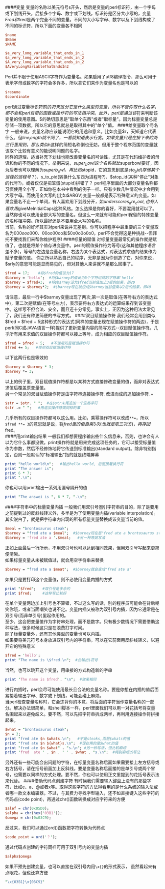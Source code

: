 ####变量
变量的名称以美元符号`$`开头，然后是变量的perl标识符，由一个字母或下划线开头，后接多个字母、数字或下划线。标识符是区分大小写的，变量$Fred和$fred是两个完全不同的变量。不同的大小写字母、数字以及下划线构成了不同的标识符，所以下面的变量各不相同
```pl
$name
$Name
$NAME

$a_very_long_variable_that_ends_in_1
$a_very_long_variable_that_ends_in_2
$A_very_long_variable_that_ends_in_2
$AveryLongVariableThatEndsIn2
```
Perl并不限于使用ASCII字符作为变量名。如果启用了utf8编译指令，那么可用于表示字母或数字的字符会多许多，所以拿它们来作为变量名也是可以的
```pl
$resume
$coordinate
```
perl通过变量标识符前的$符来区分它是什么类型的变量，所以不管你取什么名字，都不会和perl自带的函数或操作符的写法相冲突。       
此外，perl是通过该$符来判断该变量的使用意图。$的确切意思是"取单个东西"或者"取标量"。因为标量变量总是存储一项数据，所以它的意思就总是取得其中的"单个"值。
####给变量取个号名字
一般来说，变量名称应该能说明它的用途和意义。比如变量$r，天知道它代表什么，但$line_length就不同了，一看就知道表示行宽。如果变量只是在接下来的两三行里用到，那么类似$n这样的简短名称倒也无妨，但用于整个程序范围的变量就该取个比较有意义的能说明问题的名字。            
同样的道理，适当补充下划线也能改善变量名的可读性，尤其是在代码维护者的母语和你的不同的情况下。举例来说，$super_bowl这个名称就比$superbowl要好，因为后者也可以理解为$superb_owl。再比如$stopid，它的意思到底是$sto_pid(存储某个进程的进程号？)、$s_to_pid(转换什么东西为进程号?)、$stop_id(某种"停止"对象的代号?)，或者仅仅是把笨蛋(stupid)拼错了？        
perl程序里面的大部分变量名称都习惯使用全小写，正如你在本书中看到的例子一样。只有少数几种情况中才会用到大写字母。而使用全大写的(比如$ARGV)变量一般都是表示特殊意义的变量。如果变量名不止一个单词，有人喜欢用下划线分开，如$underscores_are_cool,也有人喜欢用$giveMeInitialCaps这种风格。怎么选择是你的喜好，不要混用就可以了。当然你也可以使用全部大写的变量名，但这么一来就有可能和perl保留的特殊变量的名称相冲突。所以最好还是不要用全大写的名称。       
当前，名称的好坏其实对perl来说并无差别。你可以把程序中最重要的三个变量取名为$000ooo000、$00oo00oo和$0o0o0o0o0，perl不会觉得这是种挑战--但拜托不要找我们来帮你维护程序!         
####标量的赋值
对标量变量最常见的操作就是赋值了，也就是将某个值存进变量中。perl的赋值操作符为等号(这和其他程序语言差不多)，等号的左边是变量名称，右边为某个表达式，对表达式求值的结果作为赋予变量的值。       
你之所以熟悉自己的程序，无非是因为你创造了它。对你来说，$srly的意思可能是显而易见的，但对其他人来讲就不是那么回事了。      
```pl
$fred = 17;    #将$fred的值设为17
$barney = 'hello';  #将$barney的值设为5个字符组成的字符串'hello'
$barney = $fred+3;  #将$barney设为$fred当前值加上3后的结果，即20
$barney = $barney*2;  #$barney现在被设成$barney当前值乘以2后的结果，即40
```
请注意，最后一行中$barney变量出现了两次,第一次是取值(在等号右方的表达式中)，第二次是赋值(在等号左方)，表示要将右方表达式的运算结果存到该变量中。这样写不但合法、安全，而且还十分常见。事实上，正因为这种用法太常见了，我们还有种更简便的书写方式。         
####双目赋值操作符
我们经常会用到类似$fred = $fred + 5这种形式的表达式(同样的变量出现在赋值操作符的两边)，于是perl(同C或JAVA语言一样)提供了更新变量内容的简写方式--双目赋值操作符。几乎所有用来求值的双目操作符都可以接上等号，成为相应的双目赋值操作符。
```pl
$fred = $fred + 5;   #不使用双目赋值操作符
$fred += 5;   #使用双目赋值操作符
```
以下这两行也是等效的
```pl
$barney = $barney * 3;
$barney *= 3;
```
以上的例子里，双目赋值操作符都是以某种方式直接修改变量的值，而非对表达式求值后覆盖原变量值。             
另一个常见的双目赋值操作符是由字符串连接操作符`.`改进而成的追加操作符`.=`
```pl
$str = $str. " ";  #在$str末尾追加一个空格字符
$str .= " ";   #用追加操作符做同样的事
```
几乎所有的双目操作符都可以这么用。比如，乘幂操作符可以改成`**=`，所以`$fred **= 3`的意思就是说，将$fred里的值自乘3次(也就是取三次方)，再存回$fred。         
####用print输出结果
一般我们都想要程序输出些什么信息来，否则，也许会有人以为它什么事都没做。print操作符就是用来完成这项任务的，它可以接受标量值作为参数，然后不经修饰地将它传送到标准输出(standard output)。除非特别指定，否则一般默认的"标准输出"指的就是终端屏幕
```pl
print "hello world\n";   #输出hello world, 后面接着换行符
print "The answer is";
print 6 * 7;
print ".\n";
```
你也可以用print输出一系列用逗号隔开的值
```pl
print "The answei is ", 6 * 7, ".\n";
```
####字符串中的标量变量内插
一般我们用双引号圈引字符串的目的，除了是要用之前提到过的反斜线转义外，多半是为了使用变量内插(variable interpolation)。其实说白了，就是把字符串内出现的所有标量变量替换成该变量当前的值。        
```pl
$meal = "brontosaurus steak";
$barney = "fred ate a $meal";  #$barney现在是"fred ate a brontosaurus steak"
$barney = 'fred ate a '.$meal;   #另一种等效写法
```
正如上面最后一行所示，不用双引号也可以达到相同效果，但用双引号写起来更简便清晰。      
如果标量变量从未被赋值过，就会用空字符串来替换
```pl
$barney = "fred ate a $meat";  #$barney就会变成"fred ate a"
```
如果只是要打印这个变量值，则不必使用变量内插的方式
```pl
print "$fred";   #双引号是多余的
print $fred;     #这样写比较好
```
在单个变量两边加上引号也不算错，不过这么写的话，别的程序员可能会在背后嘲笑你哦，或者当面嘲笑也说不定。变量内插又被称为双引号内插，因为它通常是在双引号(而非单引号)里起作用的。        
至少，这会把变量值作为字符串处理，而不是数字。只有极少数情况下需要借助这种写法，很多时候这只是在浪费打字时间。            
除了标量变量外，还有其他类型的变量也可以内插。             
如果要将美元符号本身放进双引号内的字符串，可以在它前面用反斜线转义，以避开它的特殊意义
```pl
$fred = 'hello';
print "The name is \$fred.\n";  #会输出$符号
```
当然，也可以跳开这个变量，用串接的方式构造新的字串
```pl
print 'The name is $fred'. "\n";  #效果相同
```
进行内插时，perl会尽可能使用最长且合法的变量名称。要是你想在内插的值后面紧接着输出字母、数字或下划线，可能会碰上麻烦。      
当perl检查变量名称时，它会违背你的本意，将后面的字符当作变量名称的一部分。解决办法很简单，和shell脚本一样，perl里面我们可以用一对花括号将变量名围起来以避免歧义。要不然，可以先把字符串拆成两半，再利用连接操作符拼接起来。          
```pl
$what = "brontosaurus steak";
$n = 3;
print "fred ate $n $whats.\n";   #不是steaks,而是$whats的值
print "fred ate $n ${what}s.\n";  #现在用的是$what的值
print "fred ate $n $what" . "s.\n"; #另一种写法，但比较麻烦  
print 'fred  ate ' . $n . ' ' . $what . "s.\n";  #特别麻烦的写法
```
另外还有一些可能会出问题的字符，在标量变量名称后面如果需要接上左方括号或右方括号，请在括号前面加上反斜线。要是变量名称后面接的是单引号或两个冒号，也需要以同样的方式处理。要不然，你也可以使用正文里提到的花括号表示法来代替。 
####借助代码点创建字符
有时候我们需要输入键盘上没有的那些字符，比如e、a、@或者x等。取得这些字符的方法得看用的是什么系统的输入法或者哪一款文本编辑器。不过，与其费力寻找字型输入，还不如直接键入这些字符的代码点(code point)，再通过chr()函数转换成对应字符来的方便
```pl
$alef = chr(0x05D0);
$alpha = chr(hex('03B1'));
$omega = chr(0x03C9);
```
反过来，我们可以通过ord()函数把字符转换为代码点
```pl
$code_point = ord('？');
```
通过代码点创建的字符同样可用于双引号内的变量内插
```pl
$alpha$omega
```
如果不预先创建变量，也可以直接在双引号内用`\x{}`的形式表示， 虽然看起来有点眼花，但也还算方便
```pl
"\x{03B1}\x{03C9}"
```



